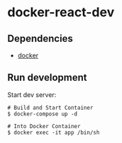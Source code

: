 # docker-react-dev

## Dependencies

* [docker](https://docs.docker.com/)

## Run development

Start dev server:

```
# Build and Start Container
$ docker-compose up -d

# Into Docker Container
$ docker exec -it app /bin/sh
```